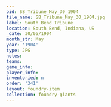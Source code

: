 ```yaml
---
pid: SB_Tribune_May_30_1904
file_name: SB_Tribune_May_30_1904.jpg
label: South Bend Tribune
location: South Bend, Indiana, US
_date: 30/05/1904
month_str: May
year: '1904'
type: JPG
notes: 
teams: 
game_info: 
player_info: 
inventoried: n
order: '341'
layout: foundry-item
collection: foundry-giants
---
```

